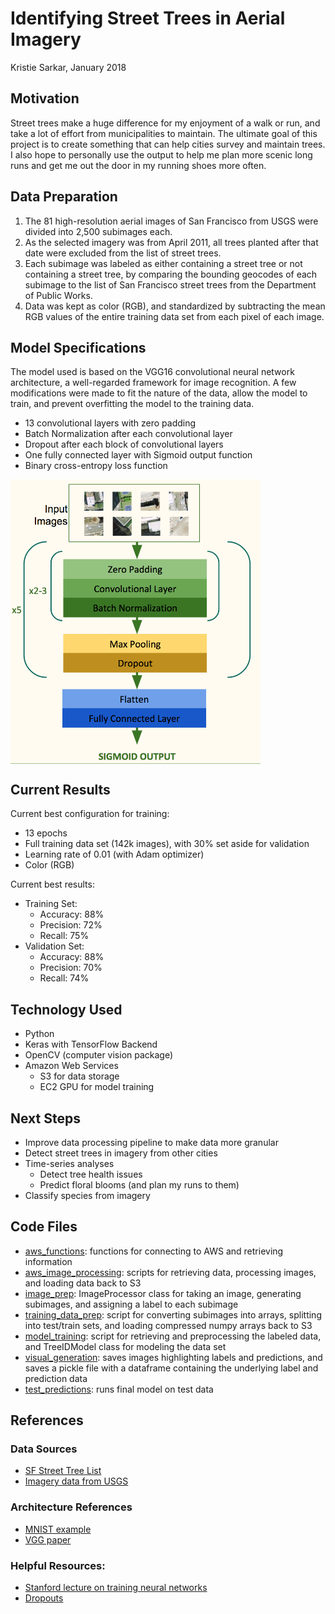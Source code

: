# Identifying Street Trees in Aerial Imagery
Kristie Sarkar, January 2018

## Motivation
Street trees make a huge difference for my enjoyment of a walk or run, and take a lot of effort from municipalities to maintain. The ultimate goal of this project is to create something that can help cities survey and maintain trees. I also hope to personally use the output to help me plan more scenic long runs and get me out the door in my running shoes more often.

## Data Preparation
1. The 81 high-resolution aerial images of San Francisco from USGS were divided into 2,500 subimages each.
2. As the selected imagery was from April 2011, all trees planted after that date were excluded from the list of street trees.
3. Each subimage was labeled as either containing a street tree or not containing a street tree, by comparing the bounding geocodes of each subimage to the list of San Francisco street trees from the Department of Public Works.
4. Data was kept as color (RGB), and standardized by subtracting the mean RGB values of the entire training data set from each pixel of each image.

## Model Specifications

The model used is based on the VGG16 convolutional neural network architecture, a well-regarded framework for image recognition. A few modifications were made to fit the nature of the data, allow the model to train, and prevent overfitting the model to the training data.

- 13 convolutional layers with zero padding
- Batch Normalization after each convolutional layer
- Dropout after each block of convolutional layers
- One fully connected layer with Sigmoid output function
- Binary cross-entropy loss function

<img src='https://github.com/ks2282/street-tree-identification/blob/master/Images/Architecture%20Diagram.png' align="middle" width="400px" alt="Architecture">

## Current Results
Current best configuration for training:
- 13 epochs
- Full training data set (142k images), with 30% set aside for validation
- Learning rate of 0.01 (with Adam optimizer)
- Color (RGB)

Current best results:
- Training Set:
  - Accuracy: 88%
  - Precision: 72%
  - Recall: 75%
- Validation Set:
  - Accuracy: 88%
  - Precision: 70%
  - Recall: 74%

## Technology Used
- Python
- Keras with TensorFlow Backend
- OpenCV (computer vision package)
- Amazon Web Services
  - S3 for data storage
  - EC2 GPU for model training

## Next Steps
- Improve data processing pipeline to make data more granular
- Detect street trees in imagery from other cities
- Time-series analyses
  - Detect tree health issues
  - Predict floral blooms (and plan my runs to them)
- Classify species from imagery

## Code Files

- [aws_functions](https://github.com/ks2282/street-tree-identification/blob/master/src/aws_functions.py): functions for connecting to AWS and retrieving information
- [aws_image_processing](https://github.com/ks2282/street-tree-identification/blob/master/src/aws_image_processing.py): scripts for retrieving data, processing images, and loading data back to S3
- [image_prep](https://github.com/ks2282/street-tree-identification/blob/master/src/image_prep.py): ImageProcessor class for taking an image, generating subimages, and assigning a label to each subimage
- [training_data_prep](https://github.com/ks2282/street-tree-identification/blob/master/src/training_data_prep.py): script for converting subimages into arrays, splitting into test/train sets, and loading compressed numpy arrays back to S3
- [model_training](https://github.com/ks2282/street-tree-identification/blob/master/src/model_training.py): script for retrieving and preprocessing the labeled data, and TreeIDModel class for modeling the data set
- [visual_generation](https://github.com/ks2282/street-tree-identification/blob/master/src/visual_generation.py): saves images highlighting labels and predictions, and saves a pickle file with a dataframe containing the underlying label and prediction data
- [test_predictions](https://github.com/ks2282/street-tree-identification/blob/master/src/test_predictions.py): runs final model on test data


## References

### Data Sources
- [SF Street Tree List](https://data.sfgov.org/City-Infrastructure/Street-Tree-List/tkzw-k3nq)
- [Imagery data from USGS](https://lta.cr.usgs.gov/high_res_ortho)

### Architecture References
- [MNIST example](https://github.com/keras-team/keras/blob/master/examples/mnist_cnn.py)
- [VGG paper](https://arxiv.org/pdf/1409.1556.pdf)

### Helpful Resources:
- [Stanford lecture on training neural networks](http://cs231n.stanford.edu/slides/2017/cs231n_2017_lecture6.pdf)
- [Dropouts](https://www.cs.toronto.edu/~hinton/absps/JMLRdropout.pdf)
